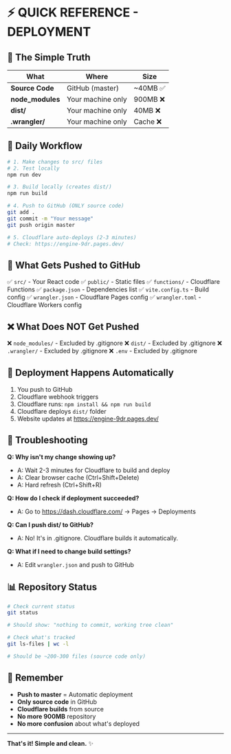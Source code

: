 # ⚡ QUICK REFERENCE - DEPLOYMENT

## 🎯 The Simple Truth

| What | Where | Size |
|-----|-------|------|
| **Source Code** | GitHub (master) | ~40MB ✅ |
| **node_modules** | Your machine only | 900MB ❌ |
| **dist/** | Your machine only | 40MB ❌ |
| **.wrangler/** | Your machine only | Cache ❌ |

## 📝 Daily Workflow

```bash
# 1. Make changes to src/ files
# 2. Test locally
npm run dev

# 3. Build locally (creates dist/)
npm run build

# 4. Push to GitHub (ONLY source code)
git add .
git commit -m "Your message"
git push origin master

# 5. Cloudflare auto-deploys (2-3 minutes)
# Check: https://engine-9dr.pages.dev/
```

## 🚀 What Gets Pushed to GitHub

✅ `src/` - Your React code
✅ `public/` - Static files
✅ `functions/` - Cloudflare Functions
✅ `package.json` - Dependencies list
✅ `vite.config.ts` - Build config
✅ `wrangler.json` - Cloudflare Pages config
✅ `wrangler.toml` - Cloudflare Workers config

## ❌ What Does NOT Get Pushed

❌ `node_modules/` - Excluded by .gitignore
❌ `dist/` - Excluded by .gitignore
❌ `.wrangler/` - Excluded by .gitignore
❌ `.env` - Excluded by .gitignore

## 🔄 Deployment Happens Automatically

1. You push to GitHub
2. Cloudflare webhook triggers
3. Cloudflare runs: `npm install && npm run build`
4. Cloudflare deploys `dist/` folder
5. Website updates at https://engine-9dr.pages.dev/

## 🐛 Troubleshooting

**Q: Why isn't my change showing up?**
- A: Wait 2-3 minutes for Cloudflare to build and deploy
- A: Clear browser cache (Ctrl+Shift+Delete)
- A: Hard refresh (Ctrl+Shift+R)

**Q: How do I check if deployment succeeded?**
- A: Go to https://dash.cloudflare.com/ → Pages → Deployments

**Q: Can I push dist/ to GitHub?**
- A: No! It's in .gitignore. Cloudflare builds it automatically.

**Q: What if I need to change build settings?**
- A: Edit `wrangler.json` and push to GitHub

## 📊 Repository Status

```bash
# Check current status
git status

# Should show: "nothing to commit, working tree clean"

# Check what's tracked
git ls-files | wc -l

# Should be ~200-300 files (source code only)
```

## 🎯 Remember

- **Push to master** = Automatic deployment
- **Only source code** in GitHub
- **Cloudflare builds** from source
- **No more 900MB** repository
- **No more confusion** about what's deployed

---

**That's it! Simple and clean.** ✨

